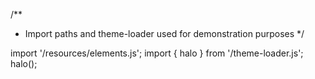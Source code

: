 <!--
type: template
name: tooltip
-->
/**
 * Import paths and theme-loader used for demonstration purposes
 */

import '/resources/elements.js';
import { halo } from '/theme-loader.js';
halo();
